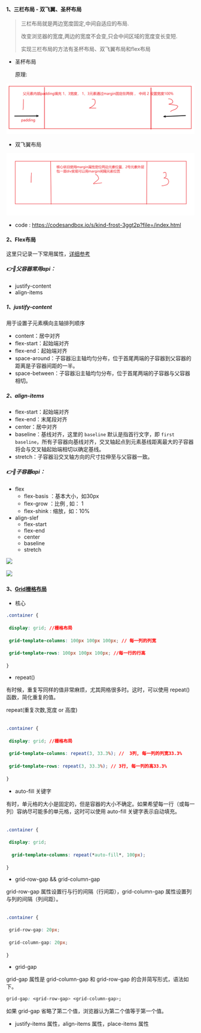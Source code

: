 #### 1、三栏布局 - 双飞翼、圣杯布局 

> 三栏布局就是两边宽度固定,中间自适应的布局.
>
> 改变浏览器的宽度,两边的宽度不会变,只会中间区域的宽度变长变短.
>
> 实现三栏布局的方法有圣杯布局、双飞翼布局和flex布局

- 圣杯布局

  原理:

<img src="https://raw.githubusercontent.com/JuntengMa/image/master/image/202205310942150.png" alt="image-20220531094243926" style="zoom:50%;" />

- 双飞翼布局

  

<img src="https://raw.githubusercontent.com/JuntengMa/image/master/image/202205310952312.png" alt="image-20220531095208239" style="zoom: 50%;" />

- code : https://codesandbox.io/s/kind-frost-3ggt2p?file=/index.html



#### 2、Flex布局

这里只记录一下常用属性，[详细参考]()

##### 👉🥕父容器常用api：

- justify-content
- align-items

##### 1、justify-content

用于设置子元素横向主轴排列顺序

- content：居中对齐
- flex-start：起始端对齐
- flex-end：起始端对齐
- space-around：子容器沿主轴均匀分布，位于首尾两端的子容器到父容器的距离是子容器间距的一半。
- space-between：子容器沿主轴均匀分布，位于首尾两端的子容器与父容器相切。

##### 2、align-items

- flex-start：起始端对齐
- flex-end：末尾段对齐
- center：居中对齐
- baseline：基线对齐，这里的 `baseline` 默认是指首行文字，即 `first baseline`，所有子容器向基线对齐，交叉轴起点到元素基线距离最大的子容器将会与交叉轴起始端相切以确定基线。
- stretch：子容器沿交叉轴方向的尺寸拉伸至与父容器一致。

##### 👉🥕子容器api：

- flex
  - flex-basis ：基本大小，如30px
  - flex-grow ：比例 , 如： 1
  - flex-shink : 缩放，如：10%
- align-slef
  - flex-start
  - flex-end
  - center
  - baseline
  - stretch

![](https://p1-jj.byteimg.com/tos-cn-i-t2oaga2asx/leancloud-assets/78e9030183f686e0b6ed.png~tplv-t2oaga2asx-zoom-in-crop-mark:1304:0:0:0.awebp)



![](https://p1-jj.byteimg.com/tos-cn-i-t2oaga2asx/leancloud-assets/1d09fe5bb413a6dfa5dd.png~tplv-t2oaga2asx-zoom-in-crop-mark:1304:0:0:0.awebp)

#### 3、[Grid栅格布局](https://www.ruanyifeng.com/blog/2019/03/grid-layout-tutorial.html)

- 核心

```css
.container {

 display: grid; //栅格布局

 grid-template-columns: 100px 100px 100px; // 每一列的列宽

 grid-template-rows: 100px 100px 100px; //每一行的行高

}
```

- repeat()

有时候，重复写同样的值非常麻烦，尤其网格很多时。这时，可以使用 repeat()函数，简化重复的值。

repeat(重复次数,宽度 or 高度)

```css

.container {

 display: grid; //栅格布局

 grid-template-columns: repeat(3, 33.3%); //  3列, 每一列的列宽33.3%

 grid-template-rows: repeat(3, 33.3%); // 3行, 每一列的高33.3%

}

```



- auto-fill 关键字

 有时，单元格的大小是固定的，但是容器的大小不确定。如果希望每一行（或每一列）容纳尽可能多的单元格，这时可以使用 auto-fill 关键字表示自动填充。



```css

.container {

 display: grid;

  grid-template-columns: repeat(*auto-fill*, 100px);

}

```



- grid-row-gap && grid-column-gap



grid-row-gap 属性设置行与行的间隔（行间距），grid-column-gap 属性设置列与列的间隔（列间距）。



```css

.container {

 grid-row-gap: 20px;

 grid-column-gap: 20px;

}

```



- grid-gap

 grid-gap 属性是 grid-column-gap 和 grid-row-gap 的合并简写形式，语法如下。



```css
grid-gap: <grid-row-gap> <grid-column-gap>;
```



如果 grid-gap 省略了第二个值，浏览器认为第二个值等于第一个值。



- justify-items 属性，align-items 属性，place-items 属性











